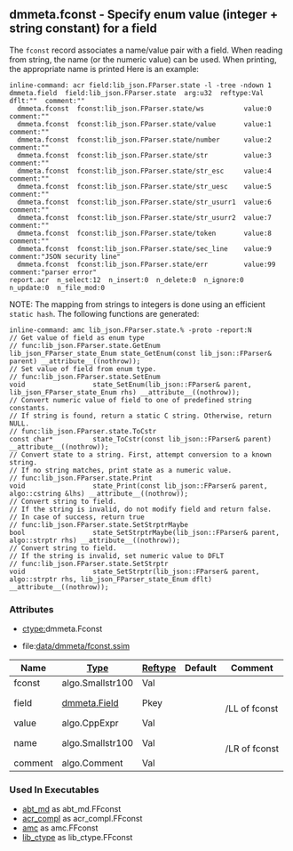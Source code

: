 ## dmmeta.fconst - Specify enum value (integer + string constant) for a field
<a href="#dmmeta-fconst"></a>

The `fconst` record associates a name/value pair with a field. When reading from string,
the name (or the numeric value) can be used. When printing, the appropriate name is printed
Here is an example:
``` 
inline-command: acr field:lib_json.FParser.state -l -tree -ndown 1
dmmeta.field  field:lib_json.FParser.state  arg:u32  reftype:Val  dflt:""  comment:""
  dmmeta.fconst  fconst:lib_json.FParser.state/ws          value:0   comment:""
  dmmeta.fconst  fconst:lib_json.FParser.state/value       value:1   comment:""
  dmmeta.fconst  fconst:lib_json.FParser.state/number      value:2   comment:""
  dmmeta.fconst  fconst:lib_json.FParser.state/str         value:3   comment:""
  dmmeta.fconst  fconst:lib_json.FParser.state/str_esc     value:4   comment:""
  dmmeta.fconst  fconst:lib_json.FParser.state/str_uesc    value:5   comment:""
  dmmeta.fconst  fconst:lib_json.FParser.state/str_usurr1  value:6   comment:""
  dmmeta.fconst  fconst:lib_json.FParser.state/str_usurr2  value:7   comment:""
  dmmeta.fconst  fconst:lib_json.FParser.state/token       value:8   comment:""
  dmmeta.fconst  fconst:lib_json.FParser.state/sec_line    value:9   comment:"JSON security line"
  dmmeta.fconst  fconst:lib_json.FParser.state/err         value:99  comment:"parser error"
report.acr  n_select:12  n_insert:0  n_delete:0  n_ignore:0  n_update:0  n_file_mod:0
```

NOTE: The mapping from strings to integers is done using an efficient `static hash`.
The following functions are generated:
```
inline-command: amc lib_json.FParser.state.% -proto -report:N
// Get value of field as enum type
// func:lib_json.FParser.state.GetEnum
lib_json_FParser_state_Enum state_GetEnum(const lib_json::FParser& parent) __attribute__((nothrow));
// Set value of field from enum type.
// func:lib_json.FParser.state.SetEnum
void                 state_SetEnum(lib_json::FParser& parent, lib_json_FParser_state_Enum rhs) __attribute__((nothrow));
// Convert numeric value of field to one of predefined string constants.
// If string is found, return a static C string. Otherwise, return NULL.
// func:lib_json.FParser.state.ToCstr
const char*          state_ToCstr(const lib_json::FParser& parent) __attribute__((nothrow));
// Convert state to a string. First, attempt conversion to a known string.
// If no string matches, print state as a numeric value.
// func:lib_json.FParser.state.Print
void                 state_Print(const lib_json::FParser& parent, algo::cstring &lhs) __attribute__((nothrow));
// Convert string to field.
// If the string is invalid, do not modify field and return false.
// In case of success, return true
// func:lib_json.FParser.state.SetStrptrMaybe
bool                 state_SetStrptrMaybe(lib_json::FParser& parent, algo::strptr rhs) __attribute__((nothrow));
// Convert string to field.
// If the string is invalid, set numeric value to DFLT
// func:lib_json.FParser.state.SetStrptr
void                 state_SetStrptr(lib_json::FParser& parent, algo::strptr rhs, lib_json_FParser_state_Enum dflt) __attribute__((nothrow));

```

### Attributes
<a href="#attributes"></a>
* [ctype:](/txt/ssimdb/dmmeta/ctype.md)dmmeta.Fconst

* file:[data/dmmeta/fconst.ssim](/data/dmmeta/fconst.ssim)

|Name|[Type](/txt/ssimdb/dmmeta/ctype.md)|[Reftype](/txt/ssimdb/dmmeta/reftype.md)|Default|Comment|
|---|---|---|---|---|
|fconst|algo.Smallstr100|Val|
|field|[dmmeta.Field](/txt/ssimdb/dmmeta/field.md)|Pkey||<br>/LL of fconst|
|value|algo.CppExpr|Val|
|name|algo.Smallstr100|Val||<br>/LR of fconst|
|comment|algo.Comment|Val|

### Used In Executables
<a href="#used-in-executables"></a>
* [abt_md](/txt/exe/abt_md/README.md) as abt_md.FFconst
* [acr_compl](/txt/exe/acr_compl/README.md) as acr_compl.FFconst
* [amc](/txt/exe/amc/README.md) as amc.FFconst
* [lib_ctype](/txt/lib/lib_ctype/README.md) as lib_ctype.FFconst

